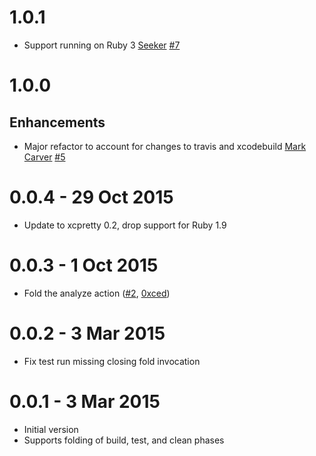 # 1.0.1

* Support running on Ruby 3
  [Seeker](https://github.com/SeekingMeaning)
  [#7](https://github.com/kattrali/xcpretty-travis-formatter/pull/7)

# 1.0.0

## Enhancements

* Major refactor to account for changes to travis and xcodebuild
  [Mark Carver](https://github.com/markcarver)
  [#5](https://github.com/kattrali/xcpretty-travis-formatter/pull/5)

# 0.0.4 - 29 Oct 2015

* Update to xcpretty  0.2, drop support for Ruby 1.9

# 0.0.3 - 1 Oct 2015

* Fold the analyze action ([#2](https://github.com/kattrali/xcpretty-travis-formatter/pull/2), [0xced](https://github.com/0xced))

# 0.0.2 - 3 Mar 2015

* Fix test run missing closing fold invocation

# 0.0.1 - 3 Mar 2015

* Initial version
* Supports folding of build, test, and clean phases
